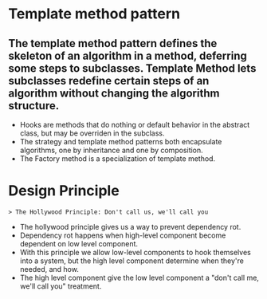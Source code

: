 # Template method pattern
## The template method pattern defines the skeleton of an algorithm in a method, deferring some steps to subclasses. Template Method lets subclasses redefine certain steps of an algorithm without changing the algorithm structure.

- Hooks are methods that do nothing or default behavior in the abstract class, but may be overriden in the subclass.
- The strategy and template method patterns both encapsulate algorithms, one by inheritance and one by composition.
- The Factory method is a specialization of template method. 

# Design Principle
	> The Hollywood Principle: Don't call us, we'll call you

- The hollywood principle gives us a way to prevent dependency rot.
- Dependency rot happens when high-level component become dependent on low level component.
- With this principle we allow low-level components to hook themselves into a system, but the high level component determine when they're needed, and how.
- The high level component give the low level component a "don't call me, we'll call you" treatment. 

